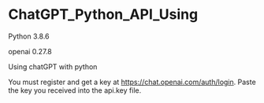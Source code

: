 # ChatGPT_Python_API_Using

Python 3.8.6

openai 0.27.8

Using chatGPT with python

You must register and get a key at https://chat.openai.com/auth/login. Paste the key you received into the api.key file.
